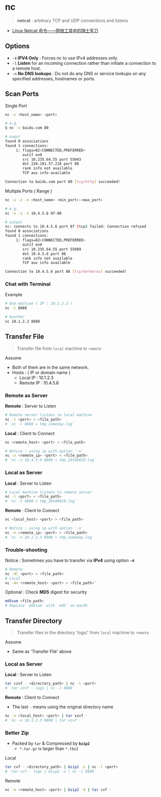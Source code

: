 # nc

> **netcat** : arbitrary TCP and UDP connections and listens

- [Linux Netcat 命令——网络工具中的瑞士军刀](https://www.oschina.net/translate/linux-netcat-command)

## Options

- `-4` **IPV4 Only** : Forces nc to use IPv4 addresses only.
- `-l` **Listen** for an incoming connection rather than initiate a connection to a remote host.
- `-n` **No DNS lookups** : Do not do any DNS or service lookups on any specified addresses, hostnames or ports.

## Scan Ports

Single Port

```bash
nc -v <host_name> <port>
```

```bash
# e.g.
$ nc -v baidu.com 80

# ouput
found 0 associations
found 1 connections:
     1: flags=82<CONNECTED,PREFERRED>
        outif en9
        src 10.235.64.55 port 55043
        dst 220.181.57.216 port 80
        rank info not available
        TCP aux info available

Connection to baidu.com port 80 [tcp/http] succeeded!
```

Multiple Ports ( Range )

```bash
nc -v -z -n <host_name> <min_port>-<max_port>
```

```bash
# e.g.
nc -v -z -n 10.4.5.6 87-88

# output
nc: connectx to 10.4.5.6 port 87 (tcp) failed: Connection refused
found 0 associations
found 1 connections:
     1: flags=82<CONNECTED,PREFERRED>
        outif en9
        src 10.235.64.55 port 55089
        dst 10.4.5.6 port 88
        rank info not available
        TCP aux info available

Connection to 10.4.5.6 port 88 [tcp/kerberos] succeeded!
```

### Chat with Terminal

Example

```bash
# One machine ( IP : 10.1.2.3 )
nc -l 8888

# Another
nc 10.1.2.3 8888
```

## Transfer File

> Transfer file from `local` machine to `remote`

Assume

- Both of them are in the same network.
- Hosts : ( IP or domain name )
    - Local IP : 10.1.2.3
    - Remote IP : 10.4.5.6

### Remote as Server

**Remote** : Server to Listen

```bash
# Remote server listens to local machine
nc -l <port> > <file_path>
# `nc -l 8888 > tmp_someday.log`
```

**Local** : Client to Connect

```bash
nc <remote_host> <port> < <file_path>
```

```bash
# Notice : using ip with option `-n`
nc -n <remote_ip> <port> < <file_path>
# `nc -n 10.4.5.6 8888 < tmp_20180819.log`
```

### Local as Server

**Local** : Server to Listen

```bash
# Local machine listens to remote server
nc -l <port> < <file_path>
# `nc -l 8888 < tmp_20180819.log`
```

**Remote** : Client to Connect

```bash
nc <local_host> <port> > <file_path>
```

```bash
# Notice : using ip with option `-n`
nc -n <remote_ip> <port> > <file_path>
# `nc -n 10.1.2.3 8888 > tmp_someday.log`
```

### Trouble-shooting

Notice : Sometimes you have to transfer via **IPv4** using option **`-4`**

```bash
# Remote
nc -4l <port> > <file_path>
# Local
nc -4n <remote_host> <port> < <file_path>`
```

Optional : Check **MD5** digest for security

```bash
md5sum <file_path>
# Replace `md5sum` with `md5` on macOS
```

## Transfer Directory

> Transfer files in the directory 'logs/' from `local` machine to `remote`

Assume

- Same as 'Transfer File' above

### Local as Server

**Local** : Server to Listen

```bash
tar czvf - <directory_path> | nc -l <port>
# `tar czvf - logs | nc -l 8888`
```

**Remote** : Client to Connect

- The last `-` means using the original directory name

```bash
nc -n <local_host> <port> | tar xzvf -
# `nc -n 10.1.2.3 8888 | tar xzvf -`
```

### Better Zip

- Packed by `tar` & Compressed by **`bzip2`**
    - `*.tar.gz` is larger than `*.tbz2`

Local

```bash
tar cvf - <directory_path> | bzip2 -z | nc -l <port>
# `tar cvf - logs | bzip2 -z | nc -l 8888`
```

Remote

```bash
nc -n <remote_host> <port> | bzip2 -d | tar cvf -
```
